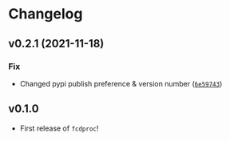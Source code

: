 # Changelog

<!--next-version-placeholder-->

## v0.2.1 (2021-11-18)
### Fix
* Changed pypi publish preference & version number ([`6e59743`](https://github.com/ShervinAbd92/fcdproc/commit/6e597439465f10907f0fb3f5767504ed8aafd38c))

## v0.1.0

- First release of `fcdproc`!
